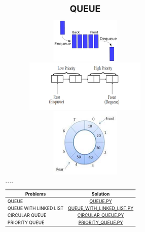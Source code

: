 <h1 align="center">QUEUE</h1> 
  <p align="center"> <img width="200" src="logo_q.png"><img width="350" height="150" src="logo_p.png"><img width="200" height="200" src="logo_c.jpg"> </p>
----

| Problems                  | Solution                         |
| -------------             |:-------------:                   |
| QUEUE   | [QUEUE.PY](https://github.com/aditya-2703/DSA/blob/main/QUEUE/QUEUE.PY)              |
| QUEUE WITH LINKED LIST    | [QUEUE_WITH_LINKED_LIST.PY](https://github.com/aditya-2703/DSA/blob/main/QUEUE/QUEUE_WITH_LINKED_LIST.PY)        |   
| CIRCULAR QUEUE| [CIRCULAR_QUEUE.PY](https://github.com/aditya-2703/DSA/blob/main/QUEUE/CIRCULAR_QUEUE.PY)     | 
| PRIORITY QUEUE| [PRIORITY_QUEUE.PY](https://github.com/aditya-2703/DSA/blob/main/QUEUE/PRIORITY_QUEUE.py)       |  
